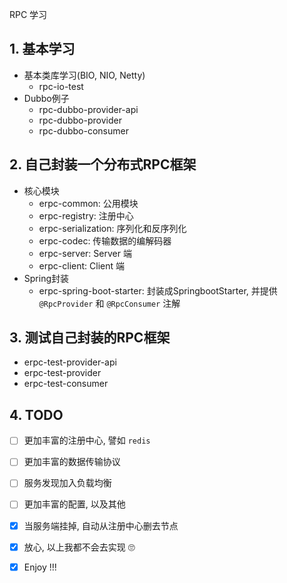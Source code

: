 RPC 学习

## 1. 基本学习

* 基本类库学习(BIO, NIO, Netty)
  * rpc-io-test
* Dubbo例子
  * rpc-dubbo-provider-api
  * rpc-dubbo-provider
  * rpc-dubbo-consumer
  
  
## 2. 自己封装一个分布式RPC框架

* 核心模块
  * erpc-common:        公用模块
  * erpc-registry:      注册中心
  * erpc-serialization: 序列化和反序列化
  * erpc-codec:         传输数据的编解码器
  * erpc-server:        Server 端
  * erpc-client:        Client 端
* Spring封装
  * erpc-spring-boot-starter: 封装成SpringbootStarter, 并提供 `@RpcProvider` 和 `@RpcConsumer` 注解
  
## 3. 测试自己封装的RPC框架

* erpc-test-provider-api
* erpc-test-provider
* erpc-test-consumer
  
  
## 4. TODO

* [ ] 更加丰富的注册中心, 譬如 `redis`
* [ ] 更加丰富的数据传输协议
* [ ] 服务发现加入负载均衡
* [ ] 更加丰富的配置, 以及其他
* [x] 当服务端挂掉, 自动从注册中心删去节点
* [x] 放心, 以上我都不会去实现 🙄
* [x] Enjoy !!!

